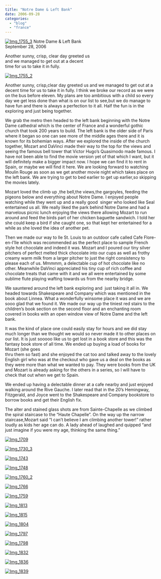```yaml
---
title: "Notre Dame & Left Bank"
date: 2006-09-28
categories: 
  - "blog"
  - "france"
---
```


 [](https://pub-ac94b3f306b24c0dba4238943c97f2e1.r2.dev/photos/uncategorized/2008/04/29/img_1755.png)[![Img_1755_3](http://soultravelers3new.local/images/2008/04/29/img_1755_3.png "Img_1755_3")](https://pub-ac94b3f306b24c0dba4238943c97f2e1.r2.dev/photos/uncategorized/2008/04/29/img_1755_3.png) Notre Dame & Left Bank  
September 28, 2006

Another sunny, crisp, clear day greeted us  
and we managed to get out at a decent  
time for us to take it in fully.

<!--more-->

[![Img_1755_2](http://soultravelers3new.local/images/2008/04/29/img_1755_2.png "Img_1755_2")](https://pub-ac94b3f306b24c0dba4238943c97f2e1.r2.dev/photos/uncategorized/2008/04/29/img_1755_2.png)

Another sunny, crisp,clear day greeted us and we managed to get out at a decent time for us to take it in fully. I think we broke our record as we were on the bus before eleven. My plans are too ambitious with a child so every day we get less done than what is on our list to see,but we do manage to have fun and there is always a perfection to it all. Half the fun is in the exploring and just being together.  
  
We grab the metro then headed to the left bank beginning with the Notre Dame cathedral which is the center of France and a wonderful gothic church that took 200 years to build. The left bank is the older side of Paris where it began so one can see more of the middle ages there and it is known for its bohemian ways. After we explored the inside of the church together, Mozart and DaVinci made their way to the top for the views and seeing the famous bell tower that Victor Hugo’s Quasimodo made famous. I have not been able to find the movie version yet of that which I want, but it will definitely make a bigger impact now. I hope we can find it to rent in Spain, or maybe we will find it here. We are looking forward to watching Moulin Rouge as soon as we get another movie night which takes place on the left bank. We are trying to get to bed earlier to get up earlier,so skipping the movies lately.  
  
Mozart loved the climb up ,the bell,the views,the gargoyles, feeding the pigeons below and everything about Notre Dame. I enjoyed people watching while they went up and a really good  singer who looked like Seal entertained us all. We really liked the park behind Notre Dame and had a marvelous picnic lunch enjoying the views there allowing Mozart to run around and feed the birds part of her chicken baguette sandwich. I told her she could keep a bird if she caught one, so that kept her entertained for a while as she loved the idea of another pet.  
  
Then we made our way to Ile St. Louis to an outdoor cafe called Cafe Flore-en-I’Ile which was recommended as the perfect place to sample French style hot chocolate and indeed it was. Mozart and I poured our tiny silver pitchers of perfect melted thick chocolate into our cups as well as frothy creamy warm milk from a larger pitcher to just the right consistency to please each of us. Mmmmm, a delectable cup of hot chocolate like no other. Meanwhile DaVinci appreciated his tiny cup of rich coffee and chocolate treats that came with it and we all were entertained by some sublime flute playing wafting towards us from the nearby bridge.  
  
We sauntered around the left bank exploring and  just taking it all in. We headed towards Shakespeare and Company which was mentioned in the book about Linnea. What a wonderfully winsome place it was and we are sooo glad that we found it. We made our way up the tiniest red stairs to the children’s book section on the second floor and an enchanting room covered in books with an open window view of Notre Dame and the left bank.  
  
It was the kind of place one could easily stay for hours and we did stay much longer than we thought we would so never made it to other places on our list. It is just sooooo like us to get lost in a book store and this was the fantasy book store of all time. We ended up buying a load of books for Mozart (she goes  
thru them so fast) and she enjoyed the cat too and talked away to the lovely English girl who was at the checkout who gave us a deal on the books as they were more than what we wanted to pay. They were books from the UK and Mozart is already asking for the others in a series, so I will have to check that out when we get to Spain.  
  
We ended up having a delectable dinner at a cafe nearby and just enjoyed walking around the Rive Gauche. I later read that in the 20’s Hemingway, Fitzgerald, and Joyce went to the Shakespeare and Company bookstore to borrow books and get their English fix.  
  
The alter and stained glass shots are from Sainte-Chapelle as we climbed the spiral staircase to the “Haute Chapelle”. On the way up the narrow staircase,Mozart said “I can’t believe I am climbing another tower!” rather loudly as kids her age can do. A lady ahead of laughed and quipped “and just imagine if you were my age, thinking the same thing.”

[![Img_1709](http://soultravelers3new.local/images/2008/04/29/img_1709.png "Img_1709")](https://pub-ac94b3f306b24c0dba4238943c97f2e1.r2.dev/photos/uncategorized/2008/04/29/img_1709.png)

[](https://pub-ac94b3f306b24c0dba4238943c97f2e1.r2.dev/photos/uncategorized/2008/04/29/img_1730.jpg)

[![Img_1730_3](http://soultravelers3new.local/images/2008/04/29/img_1730_3.jpg "Img_1730_3")](https://pub-ac94b3f306b24c0dba4238943c97f2e1.r2.dev/photos/uncategorized/2008/04/29/img_1730_3.jpg)

[![Img_1743](http://soultravelers3new.local/images/2008/04/29/img_1743.jpg "Img_1743")](https://pub-ac94b3f306b24c0dba4238943c97f2e1.r2.dev/photos/uncategorized/2008/04/29/img_1743.jpg)

[![Img_1748](http://soultravelers3new.local/images/2008/04/29/img_1748.png "Img_1748")](https://pub-ac94b3f306b24c0dba4238943c97f2e1.r2.dev/photos/uncategorized/2008/04/29/img_1748.png)

[](https://pub-ac94b3f306b24c0dba4238943c97f2e1.r2.dev/photos/uncategorized/2008/04/29/img_1760.jpg)

[![Img_1760_2](http://soultravelers3new.local/images/2008/04/29/img_1760_2.jpg "Img_1760_2")](https://pub-ac94b3f306b24c0dba4238943c97f2e1.r2.dev/photos/uncategorized/2008/04/29/img_1760_2.jpg)

[![Img_1766](http://soultravelers3new.local/images/2008/04/29/img_1766.png "Img_1766")](https://pub-ac94b3f306b24c0dba4238943c97f2e1.r2.dev/photos/uncategorized/2008/04/29/img_1766.png)

[![Img_1759](http://soultravelers3new.local/images/2008/04/29/img_1759.jpg "Img_1759")](https://pub-ac94b3f306b24c0dba4238943c97f2e1.r2.dev/photos/uncategorized/2008/04/29/img_1759.jpg)

[![Img_1813](http://soultravelers3new.local/images/2008/04/29/img_1813.jpg "Img_1813")](https://pub-ac94b3f306b24c0dba4238943c97f2e1.r2.dev/photos/uncategorized/2008/04/29/img_1813.jpg)

[![Img_1815](http://soultravelers3new.local/images/2008/04/29/img_1815.jpg "Img_1815")](https://pub-ac94b3f306b24c0dba4238943c97f2e1.r2.dev/photos/uncategorized/2008/04/29/img_1815.jpg)

[![Img_1804](http://soultravelers3new.local/images/2008/04/29/img_1804.png "Img_1804")](https://pub-ac94b3f306b24c0dba4238943c97f2e1.r2.dev/photos/uncategorized/2008/04/29/img_1804.png)

[![Img_1797](http://soultravelers3new.local/images/2008/04/29/img_1797.png "Img_1797")](https://pub-ac94b3f306b24c0dba4238943c97f2e1.r2.dev/photos/uncategorized/2008/04/29/img_1797.png)

[![Img_1798](http://soultravelers3new.local/images/2008/04/29/img_1798.jpg "Img_1798")](https://pub-ac94b3f306b24c0dba4238943c97f2e1.r2.dev/photos/uncategorized/2008/04/29/img_1798.jpg)

[![Img_1832](http://soultravelers3new.local/images/2008/04/29/img_1832.png "Img_1832")](https://pub-ac94b3f306b24c0dba4238943c97f2e1.r2.dev/photos/uncategorized/2008/04/29/img_1832.png)

[![Img_1836](http://soultravelers3new.local/images/2008/04/29/img_1836.jpg "Img_1836")](https://pub-ac94b3f306b24c0dba4238943c97f2e1.r2.dev/photos/uncategorized/2008/04/29/img_1836.jpg)

[![Img_1839](http://soultravelers3new.local/images/2008/04/29/img_1839.jpg "Img_1839")](https://pub-ac94b3f306b24c0dba4238943c97f2e1.r2.dev/photos/uncategorized/2008/04/29/img_1839.jpg)
